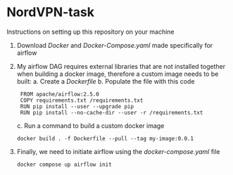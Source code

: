 # NordVPN-task
Instructions on setting up this repository on your machine
1. Download _Docker_ and _Docker-Compose.yaml_ made specifically for airflow
2. My airflow DAG requires external libraries that are not installed together when building a docker image, therefore a custom image needs to be built:
   a. Create a _Dockerfile_
   b. Populate the file with this code
   
     ```
      FROM apache/airflow:2.5.0
      COPY requirements.txt /requirements.txt
      RUN pip install --user --upgrade pip
      RUN pip install --no-cache-dir --user -r /requirements.txt
     ```
   c. Run a command to build a custom docker image
   
      ```
      docker build . -f Dockerfile --pull --tag my-image:0.0.1
      ```
3. Finally, we need to initiate airflow using the _docker-compose.yaml_ file

   ```
   docker compose up airflow init
   ```
   
